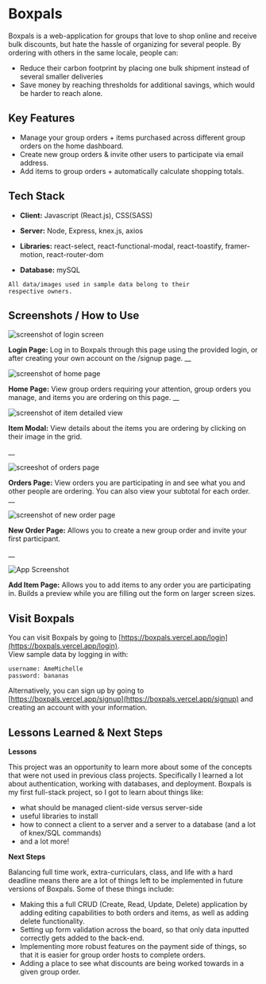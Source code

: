 # Boxpals

Boxpals is a web-application for groups that love to shop online and receive bulk discounts, but hate the hassle of organizing for several people. By ordering with others in the same locale, people can:

- Reduce their carbon footprint by placing one bulk shipment instead of several smaller deliveries
- Save money by reaching thresholds for additional savings, which would be harder to reach alone.

## Key Features

- Manage your group orders + items purchased across different group orders on the home dashboard.
- Create new group orders & invite other users to participate via email address.
- Add items to group orders + automatically calculate shopping totals.

## Tech Stack

- **Client:** Javascript (React.js), CSS(SASS)

- **Server:** Node, Express, knex.js, axios

- **Libraries:** react-select, react-functional-modal, react-toastify, framer-motion, react-router-dom

- **Database:** mySQL

```
All data/images used in sample data belong to their
respective owners.
```

## Screenshots / How to Use

![screenshot of login screen](https://i.ibb.co/y0K56sD/Screenshot-2023-03-10-at-1-25-11-PM.png)

**Login Page:** Log in to Boxpals through this page using the provided login, or after creating your own account on the /signup page.
\_\_

![screenshot of home page](https://i.ibb.co/D8cbmT5/Screenshot-2023-03-10-at-1-22-15-PM.png)

**Home Page:** View group orders requiring your attention, group orders you manage, and items you are ordering on this page.
\_\_

![screenshot of item detailed view](https://i.ibb.co/y84B0kG/Screenshot-2023-03-10-at-1-22-49-PM.png)

**Item Modal:** View details about the items you are ordering by clicking on their image in the grid.

\_\_

![screeshot of orders page](https://i.ibb.co/N194F79/Screenshot-2023-03-10-at-1-48-17-PM.png)

**Orders Page:** View orders you are participating in and see what you and other people are ordering. You can also view your subtotal for each order.  
\_\_

![screenshot of new order page](https://i.ibb.co/vjfz5Cj/Screenshot-2023-03-10-at-1-59-54-PM.png)

**New Order Page:** Allows you to create a new group order and invite your first participant.

\_\_

![App Screenshot](https://i.ibb.co/yXGD7qm/Screenshot-2023-03-10-at-2-24-15-PM.png)

**Add Item Page:** Allows you to add items to any order you are participating in. Builds a preview while you are filling out the form on larger screen sizes.

## Visit Boxpals

You can visit Boxpals by going to [https://boxpals.vercel.app/login](https://boxpals.vercel.app/login).  
View sample data by logging in with:

```
username: AmeMichelle
password: bananas
```

Alternatively, you can sign up by going to [https://boxpals.vercel.app/signup](https://boxpals.vercel.app/signup) and creating an account with your information.

## Lessons Learned & Next Steps

**Lessons**

This project was an opportunity to learn more about some of the concepts that were not used in previous class projects. Specifically I learned a lot about authentication, working with databases, and deployment. Boxpals is my first full-stack project, so I got to learn about things like:

- what should be managed client-side versus server-side
- useful libraries to install
- how to connect a client to a server and a server to a database (and a lot of knex/SQL commands)
- and a lot more!

**Next Steps**

Balancing full time work, extra-curriculars, class, and life with a hard deadline means there are a lot of things left to be implemented in future versions of Boxpals. Some of these things include:

- Making this a full CRUD (Create, Read, Update, Delete) application by adding editing capabilities to both orders and items, as well as adding delete functionality.
- Setting up form validation across the board, so that only data inputted correctly gets added to the back-end.
- Implementing more robust features on the payment side of things, so that it is easier for group order hosts to complete orders.
- Adding a place to see what discounts are being worked towards in a given group order.
